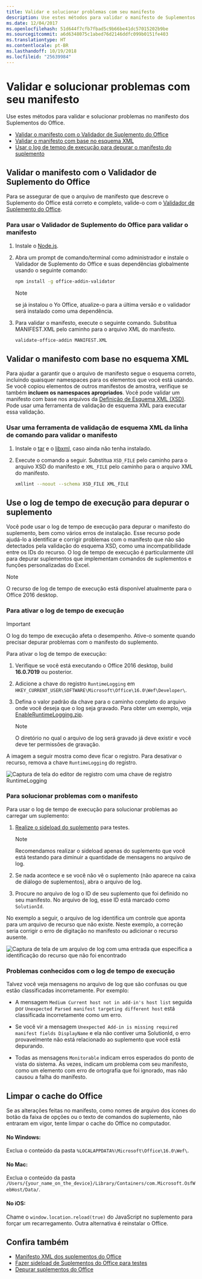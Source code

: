 ```yaml
---
title: Validar e solucionar problemas com seu manifesto
description: Use estes métodos para validar o manifesto de Suplementos do Office.
ms.date: 12/04/2017
ms.openlocfilehash: 51d644f7cfb7fbad5c9b66be41dc57015202b9be
ms.sourcegitcommit: a6d6348075c1abed76d2146ddfc099b0151fe403
ms.translationtype: HT
ms.contentlocale: pt-BR
ms.lasthandoff: 10/19/2018
ms.locfileid: "25639984"
---
```

# <a name="validate-and-troubleshoot-issues-with-your-manifest"></a>Validar e solucionar problemas com seu manifesto

Use estes métodos para validar e solucionar problemas no manifesto dos Suplementos do Office. 

- [Validar o manifesto com o Validador de Suplemento do Office](#validate-your-manifest-with-the-office-add-in-validator)   
- [Validar o manifesto com base no esquema XML](#validate-your-manifest-against-the-xml-schema)
- [Usar o log de tempo de execução para depurar o manifesto do suplemento](#use-runtime-logging-to-debug-your-add-in-manifest)


## <a name="validate-your-manifest-with-the-office-add-in-validator"></a>Validar o manifesto com o Validador de Suplemento do Office

Para se assegurar de que o arquivo de manifesto que descreve o Suplemento do Office está correto e completo, valide-o com o [Validador de Suplemento do Office](https://github.com/OfficeDev/office-addin-validator).

### <a name="to-use-the-office-add-in-validator-to-validate-your-manifest"></a>Para usar o Validador de Suplemento do Office para validar o manifesto

1. Instale o [Node.js](https://nodejs.org/download/). 

2. Abra um prompt de comando/terminal como administrador e instale o Validador de Suplemento do Office e suas dependências globalmente usando o seguinte comando:

    ```bash
    npm install -g office-addin-validator
    ```
    
    > [!NOTE]
    > se já instalou o Yo Office, atualize-o para a última versão e o validador será instalado como uma dependência.

3. Para validar o manifesto, execute o seguinte comando. Substitua MANIFEST.XML pelo caminho para o arquivo XML do manifesto.

    ```bash
    validate-office-addin MANIFEST.XML
    ```

## <a name="validate-your-manifest-against-the-xml-schema"></a>Validar o manifesto com base no esquema XML

Para ajudar a garantir que o arquivo de manifesto segue o esquema correto, incluindo quaisquer namespaces para os elementos que você está usando. Se você copiou elementos de outros manifestos de amostra, verifique se também **incluem os namespaces apropriados**. Você pode validar um manifesto com base nos arquivos da [Definição de Esquema XML  (XSD)](https://github.com/OfficeDev/office-js-docs-pr/tree/master/docs/overview/schemas). Pode usar uma ferramenta de validação de esquema XML para executar essa validação. 



### <a name="to-use-a-command-line-xml-schema-validation-tool-to-validate-your-manifest"></a>Usar uma ferramenta de validação de esquema XML da linha de comando para validar o manifesto

1.  Instale o [tar](https://www.gnu.org/software/tar/) e o [libxml](http://xmlsoft.org/FAQ.html), caso ainda não tenha instalado.

2.  Execute o comando a seguir. Substitua `XSD_FILE` pelo caminho para o arquivo XSD do manifesto e `XML_FILE` pelo caminho para o arquivo XML do manifesto.
    
    ```bash
    xmllint --noout --schema XSD_FILE XML_FILE
    ```

## <a name="use-runtime-logging-to-debug-your-add-in"></a>Use o log de tempo de execução para depurar o suplemento 

Você pode usar o log de tempo de execução para depurar o manifesto do suplemento, bem como vários erros de instalação. Esse recurso pode ajudá-lo a identificar e corrigir problemas com o manifesto que não são detectados pela validação do esquema XSD, como uma incompatibilidade entre os IDs do recurso. O log de tempo de execução é particularmente útil para depurar suplementos que implementam comandos de suplementos e funções personalizadas do Excel.   

> [!NOTE]
> O recurso de log de tempo de execução está disponível atualmente para o Office 2016 desktop.

### <a name="to-turn-on-runtime-logging"></a>Para ativar o log de tempo de execução

> [!IMPORTANT]
> O log do tempo de execução afeta o desempenho. Ative-o somente quando precisar depurar problemas com o manifesto do suplemento.

Para ativar o log de tempo de execução:

1. Verifique se você está executando o Office 2016 desktop, build **16.0.7019** ou posterior. 

2. Adicione a chave do registro `RuntimeLogging` em  `HKEY_CURRENT_USER\SOFTWARE\Microsoft\Office\16.0\Wef\Developer\`. 

3. Defina o valor padrão da chave para o caminho completo do arquivo onde você deseja que o log seja gravado. Para obter um exemplo, veja [EnableRuntimeLogging.zip](https://github.com/OfficeDev/Office-Add-in-Commands-Samples/raw/master/Tools/RuntimeLogging/EnableRuntimeLogging.zip). 

    > [!NOTE]
    > O diretório no qual o arquivo de log será gravado já deve existir e você deve ter permissões de gravação. 
 
A imagem a seguir mostra como deve ficar o registro. Para desativar o recurso, remova a chave  `RuntimeLogging` do registro. 

![Captura de tela do editor de registro com uma chave de registro RuntimeLogging](http://i.imgur.com/Sa9TyI6.png)


### <a name="to-troubleshoot-issues-with-your-manifest"></a>Para solucionar problemas com o manifesto

Para usar o log de tempo de execução para solucionar problemas ao carregar um suplemento:
 
1. [Realize o sideload do suplemento](sideload-office-add-ins-for-testing.md) para testes. 

    > [!NOTE]
    > Recomendamos realizar o sideload apenas do suplemento que você está testando para diminuir a quantidade de mensagens no arquivo de log.

2. Se nada acontece e se você não vê o suplemento (não aparece na caixa de diálogo de suplementos), abra o arquivo de log.

3. Procure no arquivo de log o ID de seu suplemento que foi definido no seu manifesto. No arquivo de log, esse ID está marcado como `SolutionId`. 

No exemplo a seguir, o arquivo de log identifica um controle que aponta para um arquivo de recurso que não existe. Neste exemplo, a correção seria corrigir o erro de digitação no manifesto ou adicionar o recurso ausente.

![Captura de tela de um arquivo de log com uma entrada que especifica a identificação do recurso que não foi encontrado](http://i.imgur.com/f8bouLA.png) 

### <a name="known-issues-with-runtime-logging"></a>Problemas conhecidos com o log de tempo de execução

Talvez você veja mensagens no arquivo de log que são confusas ou que estão classificadas incorretamente. Por exemplo:

- A mensagem `Medium Current host not in add-in's host list` seguida por `Unexpected Parsed manifest targeting different host` está classificada incorretamente como um erro.

- Se você vir a mensagem `Unexpected Add-in is missing required manifest fields DisplayName` e ela não contiver uma SolutionId, o erro provavelmente não está relacionado ao suplemento que você está depurando. 

- Todas as mensagens `Monitorable` indicam erros esperados do ponto de vista do sistema. Às vezes, indicam um problema com seu manifesto, como um elemento com erro de ortografia que foi ignorado, mas não causou a falha do manifesto. 

## <a name="clear-the-office-cache"></a>Limpar o cache do Office

Se as alterações feitas no manifesto, como nomes de arquivo dos ícones do botão da faixa de opções ou o texto de comandos do suplemento, não entraram em vigor, tente limpar o cache do Office no computador. 

#### <a name="for-windows"></a>No Windows:
Exclua o conteúdo da pasta `%LOCALAPPDATA%\Microsoft\Office\16.0\Wef\`.

#### <a name="for-mac"></a>No Mac:
Exclua o conteúdo da pasta `/Users/{your_name_on_the_device}/Library/Containers/com.Microsoft.OsfWebHost/Data/`.

#### <a name="for-ios"></a>No iOS:
Chame o `window.location.reload(true)` do JavaScript no suplemento para forçar um recarregamento. Outra alternativa é reinstalar o Office.

## <a name="see-also"></a>Confira também

- [Manifesto XML dos suplementos do Office](../develop/add-in-manifests.md)
- [Fazer sideload de Suplementos do Office para testes](sideload-office-add-ins-for-testing.md)
- [Depurar suplementos do Office](debug-add-ins-using-f12-developer-tools-on-windows-10.md)
